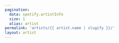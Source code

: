 ```yaml
---
pagination:
  data: spotify.artistInfo
  size: 1
  alias: artist
permalink: 'artists/{{ artist.name | slugify }}/'
layout: artist
---
```

